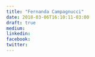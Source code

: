 ```yaml
---
title: "Fernanda Campagnucci"
date: 2018-03-06T16:10:11-03:00
draft: true
medium:
linkedin:
facebook:
twitter:
---
```


